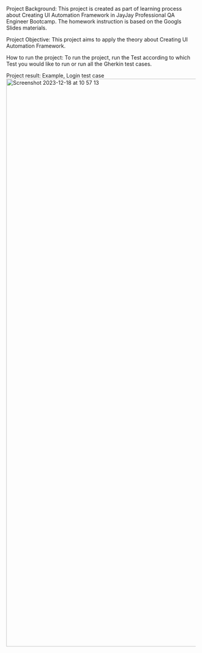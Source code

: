 Project Background: This project is created as part of learning process about Creating UI Automation Framework in JayJay Professional QA Engineer Bootcamp. 
The homework instruction is based on the Googls Slides materials.

Project Objective: This project aims to apply the theory about Creating UI Automation Framework.

How to run the project: To run the project, run the Test according to which Test you would like to run or run all the Gherkin test cases.

Project result: Example, Login test case 
<img width="1511" alt="Screenshot 2023-12-18 at 10 57 13" src="https://github.com/titawigna/Module21Homework/assets/89175246/46d1419c-d851-40a3-ba19-a844c62a6087">
